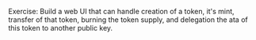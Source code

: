 Exercise: Build a web UI that can handle creation of a token, it's mint, transfer of that token, burning the token supply, and delegation the ata of this token to another public key.